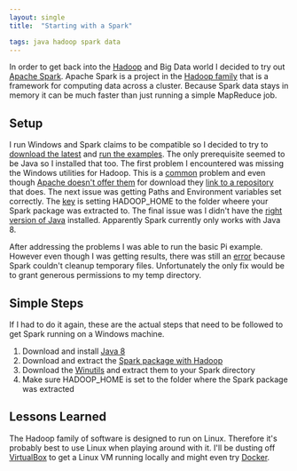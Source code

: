```yaml
---
layout: single
title:  "Starting with a Spark"

tags: java hadoop spark data
---
```


In order to get back into the [Hadoop](http://hadoop.apache.org/) and Big Data world I decided to try out [Apache Spark](https://spark.apache.org/). Apache Spark is a project in the [Hadoop family](https://hortonworks.com/ecosystems/) that is a framework for computing data across a cluster. Because Spark data stays in memory it can be much faster than just running a simple MapReduce job.

## Setup
I run Windows and Spark claims to be compatible so I decided to try to [download the latest](http://spark.apache.org/downloads.html) and [run the examples](https://spark.apache.org/docs/latest/index.html#running-the-examples-and-shell).  The only prerequisite seemed to be Java so I installed that too.
The first problem I encountered was missing the Windows utilities for Hadoop. This is a [common](http://www.srccodes.com/p/article/39/error-util-shell-failed-locate-winutils-binary-hadoop-binary-path) problem and even though [Apache doesn't offer them](https://wiki.apache.org/hadoop/WindowsProblems) for download they [link to a repository](https://github.com/steveloughran/winutils) that does.
The next issue was getting Paths and Environment variables set correctly. The [key](https://jaceklaskowski.gitbooks.io/mastering-apache-spark/spark-tips-and-tricks-running-spark-windows.html) is setting HADOOP_HOME to the folder wheere your Spark package was extracted to.
The final issue was I didn't have the [right version of Java](https://gist.github.com/lukewang1024/659ec27847169086dde8677e25156573) installed. Apparently Spark currently only works with Java 8.

After addressing the problems I was able to run the basic Pi example. However even though I was getting results, there was still an [error](https://issues.apache.org/jira/browse/SPARK-12216) because Spark couldn't cleanup temporary files. Unfortunately the only fix would be to grant generous permissions to my temp directory.

## Simple Steps
If I had to do it again, these are the actual steps that need to be followed to get Spark running on a Windows machine.
1. Download and install [Java 8](http://www.oracle.com/technetwork/java/javase/downloads/jdk8-downloads-2133151.html)
1. Download and extract the [Spark package with Hadoop](http://spark.apache.org/downloads.html)
1. Download the [Winutils](https://github.com/steveloughran/winutils) and extract them to your Spark directory
1. Make sure HADOOP_HOME is set to the folder where the Spark package was extracted

## Lessons Learned
The Hadoop family of software is designed to run on Linux. Therefore it's probably best to use Linux when playing around with it. I'll be dusting off [VirtualBox](https://www.virtualbox.org/) to get a Linux VM running locally and might even try [Docker](https://www.docker.com).